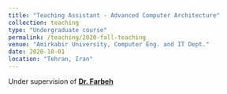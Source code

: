 ```yaml
---
title: "Teaching Assistant - Advanced Computer Architecture"
collection: teaching
type: "Undergraduate course"
permalink: /teaching/2020-fall-teaching
venue: "Amirkabir University, Computer Eng. and IT Dept."
date: 2020-10-01
location: "Tehran, Iran"
---
```


Under supervision of [**Dr. Farbeh**](https://aut.ac.ir/cv/2158/%d8%ad%d8%a7%d9%85%d8%af%20%d9%81%d8%b1%d8%a8%d9%87)
